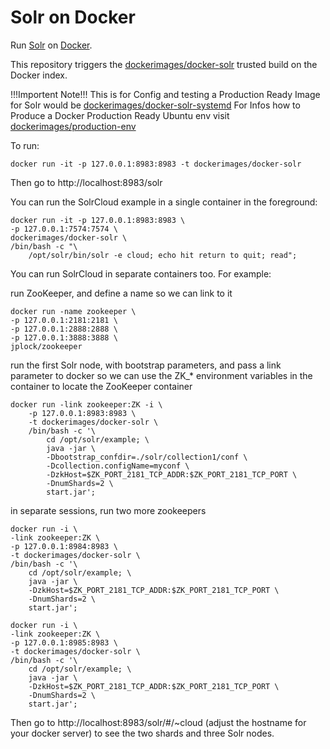 Solr on Docker
==============

Run [Solr](http://lucene.apache.org/solr/) on [Docker](https://www.docker.io/).

This repository triggers the [dockerimages/docker-solr](https://index.docker.io/u/dockerimages/docker-solr) trusted build on the Docker index.

!!!Importent Note!!! This is for Config and testing a Production Ready Image for Solr would be
[dockerimages/docker-solr-systemd](https://index.docker.io/u/dockerimages/docker-solr-systemd/)
For Infos how to Produce a Docker Production Ready Ubuntu env visit [dockerimages/production-env](https://github.com/dockerimages/production-env)

To run:

    docker run -it -p 127.0.0.1:8983:8983 -t dockerimages/docker-solr

Then go to http://localhost:8983/solr

You can run the SolrCloud example in a single container in the foreground:

    docker run -it -p 127.0.0.1:8983:8983 \
    -p 127.0.0.1:7574:7574 \
    dockerimages/docker-solr \
    /bin/bash -c "\
        /opt/solr/bin/solr -e cloud; echo hit return to quit; read";

You can run SolrCloud in separate containers too. For example:

run ZooKeeper, and define a name so we can link to it

    docker run -name zookeeper \
    -p 127.0.0.1:2181:2181 \
    -p 127.0.0.1:2888:2888 \
    -p 127.0.0.1:3888:3888 \
    jplock/zookeeper

run the first Solr node, with bootstrap parameters, and pass a link parameter to docker
so we can use the ZK_* environment variables in the container to locate the ZooKeeper container

    docker run -link zookeeper:ZK -i \
        -p 127.0.0.1:8983:8983 \
        -t dockerimages/docker-solr \
        /bin/bash -c '\
            cd /opt/solr/example; \
            java -jar \
            -Dbootstrap_confdir=./solr/collection1/conf \
            -Dcollection.configName=myconf \
            -DzkHost=$ZK_PORT_2181_TCP_ADDR:$ZK_PORT_2181_TCP_PORT \
            -DnumShards=2 \
            start.jar';

in separate sessions, run two more zookeepers

    docker run -i \
    -link zookeeper:ZK \
    -p 127.0.0.1:8984:8983 \
    -t dockerimages/docker-solr \
    /bin/bash -c '\
        cd /opt/solr/example; \
        java -jar \
        -DzkHost=$ZK_PORT_2181_TCP_ADDR:$ZK_PORT_2181_TCP_PORT \
        -DnumShards=2 \
        start.jar';
     
    docker run -i \
    -link zookeeper:ZK \
    -p 127.0.0.1:8985:8983 \
    -t dockerimages/docker-solr \
    /bin/bash -c '\
        cd /opt/solr/example; \
        java -jar \
        -DzkHost=$ZK_PORT_2181_TCP_ADDR:$ZK_PORT_2181_TCP_PORT \
        -DnumShards=2 \
        start.jar';

Then go to http://localhost:8983/solr/#/~cloud (adjust the hostname for your docker server) to see the two shards and three Solr nodes.
